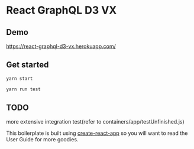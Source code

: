 # React GraphQL D3 VX
## Demo
https://react-graphql-d3-vx.herokuapp.com/

## Get started

```bash
yarn start

yarn run test
```
## TODO
more extensive integration test(refer to containers/app/testUnfinished.js)

This boilerplate is built using [create-react-app](https://github.com/facebook/create-react-app) so you will want to read the User Guide for more goodies.
